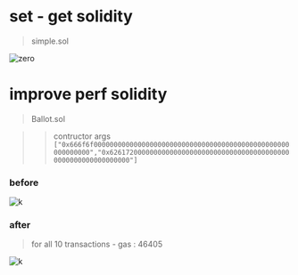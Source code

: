 
# set - get solidity

> simple.sol

![zero](https://github.com/alienflip/zku/blob/main/week_0/Screenshot%20(16).png)

# improve perf solidity

> Ballot.sol

>> contructor args `["0x666f6f0000000000000000000000000000000000000000000000000000000000","0x6261720000000000000000000000000000000000000000000000000000000000"]`

### before

>

![k](https://github.com/alienflip/zku/blob/main/week_0/Screenshot%20(18).png)

### after

> for all 10 transactions - gas : 46405 

![k](https://github.com/alienflip/zku/blob/main/week_0/Screenshot%20(24).png)
